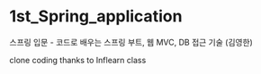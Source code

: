 # 1st_Spring_application
스프링 입문 - 코드로 배우는 스프링 부트, 웹 MVC, DB 접근 기술 (김영한)

clone coding thanks to Inflearn class
